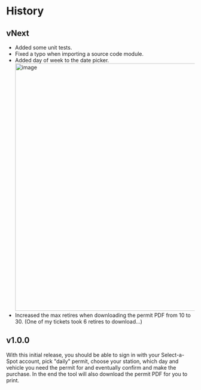 # History

## vNext

- Added some unit tests.
- Fixed a typo when importing a source code module.
- Added day of week to the date picker.
    <img width="661" alt="image" src="https://user-images.githubusercontent.com/1815174/73604098-2a697800-4540-11ea-8f17-575bc19a3d56.png">
- Increased the max retires when downloading the permit PDF from 10 to 30. (One of my tickets took 6 retires to download...)

## v1.0.0

With this initial release, you should be able to sign in with your Select-a-Spot account, pick "daily" permit, choose your station, which day and vehicle you need the permit for and eventually confirm and make the purchase. In the end the tool will also download the permit PDF for you to print.

